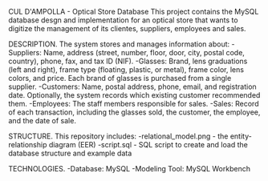 CUL D'AMPOLLA - Optical Store Database
This project contains the MySQL database desgn and implementation for an optical store that wants to digitize the management of its clientes, suppliers, employees and sales.

DESCRIPTION.
The system stores and manages information about:
    -Suppliers: Name, address (street, number, floor, door, city, postal code, country), phone, fax, and tax ID (NIF).
    -Glasses: Brand, lens graduations (left and right), frame type (floating, plastic, or metal), frame color, lens colors, and price. Each brand of glasses is purchased from a single supplier.
    -Customers: Name, postal address, phone, email, and registration date. Optionally, the system records which existing customer recommended them.
    -Employees: The staff members responsible for sales.
    -Sales: Record of each transaction, including the glasses sold, the customer, the employee, and the date of sale.

STRUCTURE.
This repository includes:
-relational_model.png - the entity-relationship diagram (EER)
-script.sql - SQL script to create and load the database structure and example data

TECHNOLOGIES.
-Database: MySQL
-Modeling Tool: MySQL Workbench
